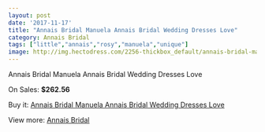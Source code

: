 ```yaml
---
layout: post
date: '2017-11-17'
title: "Annais Bridal Manuela Annais Bridal Wedding Dresses Love"
category: Annais Bridal
tags: ["little","annais","rosy","manuela","unique"]
image: http://img.hectodress.com/2256-thickbox_default/annais-bridal-manuela-annais-bridal-wedding-dresses-love.jpg
---
```

Annais Bridal Manuela Annais Bridal Wedding Dresses Love

On Sales: **$262.56**
<a href="https://www.hectodress.com/annais-bridal/1354-annais-bridal-manuela-annais-bridal-wedding-dresses-love.html"><amp-img layout="responsive" width="600" height="600" src="//img.hectodress.com/2256-thickbox_default/annais-bridal-manuela-annais-bridal-wedding-dresses-love.jpg" alt="Annais Bridal Manuela Annais Bridal Wedding Dresses Love 0" /></a>
<a href="https://www.hectodress.com/annais-bridal/1354-annais-bridal-manuela-annais-bridal-wedding-dresses-love.html"><amp-img layout="responsive" width="600" height="600" src="//img.hectodress.com/2257-thickbox_default/annais-bridal-manuela-annais-bridal-wedding-dresses-love.jpg" alt="Annais Bridal Manuela Annais Bridal Wedding Dresses Love 1" /></a>

Buy it: [Annais Bridal Manuela Annais Bridal Wedding Dresses Love](https://www.hectodress.com/annais-bridal/1354-annais-bridal-manuela-annais-bridal-wedding-dresses-love.html "Annais Bridal Manuela Annais Bridal Wedding Dresses Love")

View more: [Annais Bridal](https://www.hectodress.com/18-annais-bridal "Annais Bridal")